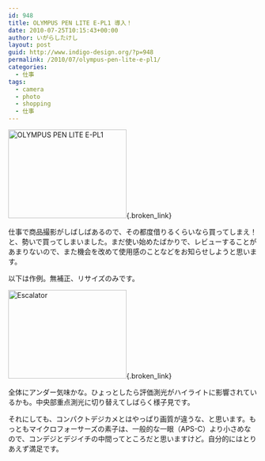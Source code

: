 ```yaml
---
id: 948
title: OLYMPUS PEN LITE E-PL1 導入！
date: 2010-07-25T10:15:43+00:00
author: いがらしたけし
layout: post
guid: http://www.indigo-design.org/?p=948
permalink: /2010/07/olympus-pen-lite-e-pl1/
categories:
  - 仕事
tags:
  - camera
  - photo
  - shopping
  - 仕事
---
```

[<img src="http://art43.photozou.jp/pub/767/120767/photo/43913579.jpg" alt="OLYMPUS PEN LITE E-PL1" width="239" height="179" style="border:0" />](http://photozou.jp/photo/show/120767/43913579){.broken_link}

仕事で商品撮影がしばしばあるので、その都度借りるくらいなら買ってしまえ！と、勢いで買ってしまいました。まだ使い始めたばかりで、レビューすることがあまりないので、また機会を改めて使用感のことなどをお知らせしようと思います。

以下は作例。無補正、リサイズのみです。

[<img src="http://art25.photozou.jp/pub/767/120767/photo/43915739.jpg" alt="Escalator" width="239" height="179" style="border:0" />](http://photozou.jp/photo/show/120767/43915739){.broken_link}

全体にアンダー気味かな。ひょっとしたら評価測光がハイライトに影響されているかも。中央部重点測光に切り替えてしばらく様子見です。

それにしても、コンパクトデジカメとはやっぱり画質が違うな、と思います。もっともマイクロフォーサーズの素子は、一般的な一眼（APS-C）より小さめなので、コンデジとデジイチの中間ってところだと思いますけど。自分的にはとりあえず満足です。

